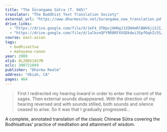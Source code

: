 ```yaml
---
title: "The Śūraṅgama Sūtra (T. 945)"
translator: "The Buddhist Text Translation Society"
external_url: "https://www.dharmasite.net/Surangama_new_translation.pdf"
drive_links:
  - "https://drive.google.com/file/d/1eF4_3THpvjUHHgJJ2OH4mRlBWV6ji5JI/view?usp=drivesdk"
  - "https://drive.google.com/file/d/1alkvnQFY9R8RFXVGDkdwi3SpfOqkZc5S/view?usp=drivesdk"
course: east-asian
tags:
  - bodhisattva
  - mahayana-canon
year: 2009
olid: OL28651457M
oclc: 300721049
publisher: "Dharma Realm"
address: "Ukiah, CA"
pages: 464
---
```


> First I redirected my hearing inward in order to enter the current of the sages. Then external sounds disappeared. With the direction of my hearing reversed and with sounds stilled, both sounds and silence ceased to arise. So it was that I gradually progressed...

A complete, annotated translation of the classic Chinese Sūtra covering the Bodhisattvas' practice of meditation and attainment of wisdom.
